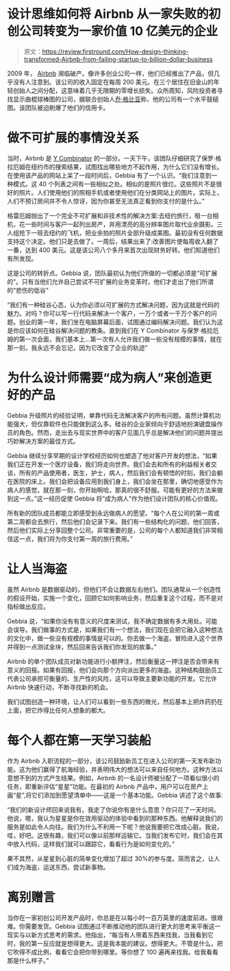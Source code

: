 # 设计思维如何将 Airbnb 从一家失败的初创公司转变为一家价值 10 亿美元的企业

> 原文：<https://review.firstround.com/How-design-thinking-transformed-Airbnb-from-failing-startup-to-billion-dollar-business>

2009 年， [Airbnb](http://firstround.com/article/airbnb.com "null") 濒临破产。像许多创业公司一样，他们已经推出了产品，但几乎没有人注意到。该公司的收入固定在每周 200 美元。在三个居住在旧金山的年轻创始人之间分配，这意味着几乎无限期的零增长损失。众所周知，风险投资者寻找显示曲棍球棒图的公司，据联合创始人[乔·格比亚](http://joegebbia.com/about/ "null")称，他的公司有一个水平鼓槌图。该团队被迫刷爆了他们的信用卡。

# 做不可扩展的事情没关系

当时，Airbnb 是 [Y Combinator](http://firstround.com/article/ycombinator.com "null") 的一部分。一天下午，该团队仔细研究了保罗·格拉厄姆在纽约市的搜索结果，试图找出哪些地方不起作用，为什么它们没有增长。在使用该产品的网站上呆了一段时间后，Gebbia 有了一个认识。“我们注意到一种模式。这 40 个列表之间有一些相似之处。相似的是照片很烂。这些照片不是很好的照片。人们使用他们的照相手机或者使用他们在分类网站上的图片。实际上，人们不预订房间并不令人惊讶，因为你甚至无法真正看到你支付的是什么。”

格雷厄姆抛出了一个完全不可扩展和非技术性的解决方案:去纽约旅行，租一台相机，花一些时间与客户一起列出房产，并用漂亮的高分辨率图片取代业余摄影。三人组抢下一班去纽约的飞机，把业余拍的照片全部升级成美图。最初没有任何数据支持这个决定。他们只是去做了。一周后，结果出来了:改善图片使每周收入翻了一番，达到 400 美元。这是该公司八个多月来首次出现财务好转。他们知道他们有所发现。

这是公司的转折点。Gebbia 说，团队最初认为他们所做的一切都必须是“可扩展的”。只有当他们允许自己尝试不可扩展的业务变革时，他们才走出了他们所谓的“悲伤的低谷”

“我们有一种硅谷心态，认为你必须以可扩展的方式解决问题，因为这就是代码的魅力。对吗？你可以写一行代码来解决一个客户，一万个或者一千万个客户的问题。创业的第一年，我们坐在电脑屏幕后面，试图通过编码解决问题。我们认为这是你应该如何在硅谷解决问题的教条。直到我们在 Y Combinator 与保罗·格拉厄姆的第一次会面，我们基本上…第一次有人允许我们做一些没有规模的事情，就在那一刻，我永远不会忘记，因为它改变了企业的轨迹”

# 为什么设计师需要“成为病人”来创造更好的产品

Gebbia 升级照片的经验证明，单靠代码无法解决客户的所有问题。虽然计算机功能强大，但仅靠软件也只能做到这么多。硅谷的企业家倾向于舒适地扮演键盘操作员的角色。然而，走出去与现实世界中的客户见面几乎总是解决他们的问题并提出巧妙解决方案的最佳方式。

Gebbia 继续分享早期的设计学校经历如何也塑造了他对客户开发的想法，“如果我们正在开发一个医疗设备，我们将走向世界。我们会去和所有的利益相关者交谈，所有的产品使用者，医生，护士，病人，然后我们会有顿悟的时刻，我们会躺在医院的床上。我们会把设备应用到我们身上，我们会坐在那里，确切地感受作为病人的感觉，就在那一刻，你开始啊哈，那真的很不舒服。可能有更好的方法来做到这一点。”这一经历促使 Gebbia 将“成为病人”作为他们设计团队的核心价值观。

所有新的团队成员都能立即感受到永远做病人的愿望。“每个人在公司的第一周或第二周都会去旅行，然后他们会记录下来。我们有一些结构化的问题，他们回答，然后他们实际上分享回整个公司。非常重要的是，公司的每个人都知道我们非常相信这一点，我们将为你支付第一周的旅行费用。”

# 让人当海盗

虽然 Airbnb 是数据驱动的，但他们不会让数据左右他们。团队通常从一个创造性的假设开始，实施一个变化，回顾它如何影响业务，然后重复这个过程，而不是对指标做出反应。

Gebbia 说，“如果你没有有意义的尺度来测试，我不确定数据有多大用处。可能会误导。我们做事的方式是，如果我们有一个想法，我们现在会把它融入这种想法的文化中，做一些没有规模的事情是可以的。你去做一个海盗，冒险进入这个世界并得到一点测试金块，然后回来告诉我们你发现的故事。”

Airbnb 的单个团队成员对新功能进行小额押注，然后衡量这一押注是否会带来有意义的回报。如果有回报，他们会向那个方向派出更多的海盗。这种结构鼓励员工代表公司承担可衡量的、生产性的风险，这可以导致主要新功能的开发。它允许 Airbnb 快速行动，不断寻找新的机会。

我们试图创造一种环境，让人们可以看到一些东西的微光，然后基本上把炸药扔在上面，把它炸得比任何人想象的都大。

# 每个人都在第一天学习装船

作为 Airbnb 入职流程的一部分，该公司鼓励新员工在进入公司的第一天发布新功能。这为他们赢得了航海经验，并表明伟大的想法可以来自任何地方。这种方法以意想不到的方式产生结果。例如，Airbnb 的一名设计师被分配了一项看似很小的任务，即重新评估“星星”功能。在最初的 Airbnb 产品中，用户可以在房产上画“星”,将它们添加到愿望清单中——这是一个基本功能。Gebbia 讲述了这个故事:

“我们的新设计师回来说我有。我走了你说你有是什么意思？你只花了一天时间。他说，嗯，我认为星星是你在效用驱动的体验中看到的那种东西。他解释说我们的服务是如此令人向往。我们为什么不利用一下呢？他说我要把它改成心脏。我说，哇，好吧。这很有趣，我们可以像以前那样运输它。当我们发布它时，我们会在其中放入代码，这样我们就可以跟踪它，看看行为是如何变化的。”

果不其然，从星星到心脏的简单变化增加了超过 30%的参与度。简而言之，让人们成为海盗，运送东西，尝试新事物。

# 离别赠言

当你在一家初创公司开发产品时，你总是在以每小时一百万英里的速度前进。很艰难。你需要发货。Gebbia 试图通过不断推动他的团队进行更大的思考来平衡这一现实与以新方式思考的需求。他指出，“每当有人带着东西来找我，当我看到它时，我的第一反应就是想得更大。这是我本能的建议。想得更大。不管是什么，把它吹得不成比例，看看它会把你带到哪里。等你想了 100 遍再来找我。给我看看那是什么样子。”